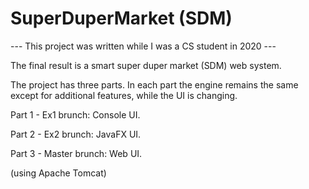 # SuperDuperMarket (SDM)

--- This project was written while I was a CS student in 2020 ---


The final result is a smart super duper market (SDM) web system.

The project has three parts.
In each part the engine remains the same except for additional features, while the UI is changing.

Part 1 - Ex1 brunch: 
Console UI.

Part 2 - Ex2 brunch:
JavaFX UI.

Part 3 - Master brunch:
Web UI.

(using Apache Tomcat) 
